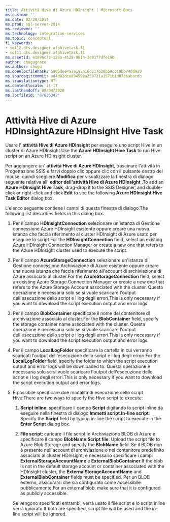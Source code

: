 ```yaml
---
title: Attività Hive di Azure HDInsight | Microsoft Docs
ms.custom: ''
ms.date: 02/28/2017
ms.prod: sql-server-2014
ms.reviewer: ''
ms.technology: integration-services
ms.topic: conceptual
f1_keywords:
- sql12.dts.designer.afphivetask.f1
- sql11.dts.designer.afphivetask.f1
ms.assetid: e1896c73-128a-4128-9814-3e01f7dfe19b
author: chugugrace
ms.author: chugu
ms.openlocfilehash: 5905dee4a7a195a16d217b28b59cc10bb74dd9a9
ms.sourcegitcommit: ad4d92dce894592a259721a1571b1d8736abacdb
ms.translationtype: MT
ms.contentlocale: it-IT
ms.lasthandoff: 08/04/2020
ms.locfileid: "87636342"
---
```

# <a name="azure-hdinsight-hive-task"></a><span data-ttu-id="0f328-102">Attività Hive di Azure HDInsight</span><span class="sxs-lookup"><span data-stu-id="0f328-102">Azure HDInsight Hive Task</span></span>
<span data-ttu-id="0f328-103">Usare l' **attività Hive di Azure HDInsight** per eseguire uno script Hive in un cluster di Azure HDInsight.</span><span class="sxs-lookup"><span data-stu-id="0f328-103">Use the **Azure HDInsight Hive Task** to run Hive script on an Azure HDInsight cluster.</span></span>
     
<span data-ttu-id="0f328-104">Per aggiungere un' **attività Hive di Azure HDInsight**, trascinare l'attività in Progettazione SSIS e farvi doppio clic oppure clic con il pulsante destro del mouse, quindi scegliere **Modifica** per visualizzare la finestra di dialogo seguente relativa all' **editor dell'attività Hive di Azure HDInsight** .</span><span class="sxs-lookup"><span data-stu-id="0f328-104">To add an **Azure HDInsight Hive Task**, drag-drop it to the SSIS Designer, and double-click or right-click and click **Edit** to see the following **Azure HDInsight Hive Task Editor** dialog box.</span></span>  
  
 <span data-ttu-id="0f328-105">L'elenco seguente contiene i campi di questa finestra di dialogo.</span><span class="sxs-lookup"><span data-stu-id="0f328-105">The following list describes fields in this dialog box.</span></span>  
  
1.  <span data-ttu-id="0f328-106">Per il campo **HDInsightConnection** selezionare un'istanza di Gestione connessione Azure HDInsight esistente oppure creare una nuova istanza che faccia riferimento al cluster HDInsight di Azure usato per eseguire lo script.</span><span class="sxs-lookup"><span data-stu-id="0f328-106">For the **HDInsightConnection** field, select an existing Azure HDInsight Connection Manager or create a new one that refers to the Azure HDInsight cluster used to execute the script.</span></span>
  
2.  <span data-ttu-id="0f328-107">Per il campo **AzureStorageConnection** selezionare un'istanza di Gestione connessione Archiviazione di Azure esistente oppure creare una nuova istanza che faccia riferimento all'account di archiviazione di Azure associato al cluster.</span><span class="sxs-lookup"><span data-stu-id="0f328-107">For the **AzureStorageConnection** field, select an existing Azure Storage Connection Manager or create a new one that refers to the Azure Storage Account associated with the cluster.</span></span> <span data-ttu-id="0f328-108">Questa operazione è necessaria solo se si vuole scaricare l'output dell'esecuzione dello script e i log degli errori.</span><span class="sxs-lookup"><span data-stu-id="0f328-108">This is only necessary if you want to download the script execution output and error logs.</span></span>
 
3.  <span data-ttu-id="0f328-109">Per il campo **BlobContainer** specificare il nome del contenitore di archiviazione associato al cluster.</span><span class="sxs-lookup"><span data-stu-id="0f328-109">For the **BlobContainer** field, specify the storage container name associated with the cluster.</span></span> <span data-ttu-id="0f328-110">Questa operazione è necessaria solo se si vuole scaricare l'output dell'esecuzione dello script e i log degli errori.</span><span class="sxs-lookup"><span data-stu-id="0f328-110">This is only necessary if you want to download the script execution output and error logs.</span></span>
  
4.  <span data-ttu-id="0f328-111">Per il campo **LocalLogFolder** specificare la cartella in cui verranno scaricati l'output dell'esecuzione dello script e i log degli errori.</span><span class="sxs-lookup"><span data-stu-id="0f328-111">For the **LocalLogFolder** field, specify the folder to which the script execution output and error logs will be downloaded to.</span></span> <span data-ttu-id="0f328-112">Questa operazione è necessaria solo se si vuole scaricare l'output dell'esecuzione dello script e i log degli errori.</span><span class="sxs-lookup"><span data-stu-id="0f328-112">This is only necessary if you want to download the script execution output and error logs.</span></span>   
  
5.  <span data-ttu-id="0f328-113">È possibile specificare due modalità di esecuzione dello script Hive:</span><span class="sxs-lookup"><span data-stu-id="0f328-113">There are two ways to specify the Hive script to execute:</span></span>
  
    1.  <span data-ttu-id="0f328-114">**Script inline**: specificare il campo **Script** digitando lo script inline da eseguire nella finestra di dialogo **Immetti script**.</span><span class="sxs-lookup"><span data-stu-id="0f328-114">**In-line script**: Specify the **Script** field by typing in-line the script to execute in the **Enter Script** dialog box.</span></span>
  
    2.  <span data-ttu-id="0f328-115">**File script**: caricare il file script in Archiviazione BLOB di Azure e specificare il campo **BlobName**.</span><span class="sxs-lookup"><span data-stu-id="0f328-115">**Script file**: Upload the script file to Azure Blob Storage and specify the **BlobName** field.</span></span> <span data-ttu-id="0f328-116">Se il BLOB non è presente nell'account di archiviazione o nel contenitore predefinito associato al cluster HDInsight, è necessario specificare i campi **ExternalStorageAccountName** e **ExternalBlobContainer**.</span><span class="sxs-lookup"><span data-stu-id="0f328-116">If the blob is not in the default storage account or container associated with the HDInsight cluster, the **ExternalStorageAccountName** and **ExternalBlobContainer** fields must be specified.</span></span> <span data-ttu-id="0f328-117">Per un BLOB esterno, assicurarsi che sia configurato come accessibile pubblicamente.</span><span class="sxs-lookup"><span data-stu-id="0f328-117">For an external blob, make sure that it is configured as publicly accessible.</span></span>  
  
     <span data-ttu-id="0f328-118">Se vengono specificati entrambi, verrà usato il file script e lo script inline verrà ignorato.</span><span class="sxs-lookup"><span data-stu-id="0f328-118">If both are specified, script file will be used and the in-line script will be ignored.</span></span>
